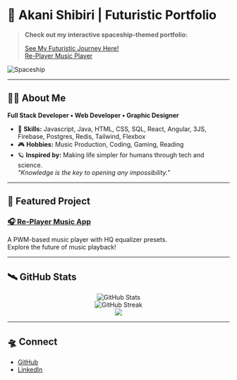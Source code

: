 # 🚀 Akani Shibiri | Futuristic Portfolio

> **Check out my interactive spaceship-themed portfolio:**
>
>  
> [See My Futuristic Journey Here!](https://re-el123.github.io/Re-EL123/)  
> [Re-Player Music Player](https://re-player.vercel.app/)

![Spaceship](https://your-space-ship-gif-url.com/spaceship.gif)

---

## 👨‍🚀 About Me

**Full Stack Developer • Web Developer • Graphic Designer**

- 🔭 **Skills:** Javascript, Java, HTML, CSS, SQL, React, Angular, 3JS, Firebase, Postgres, Redis, Tailwind, Flexbox
- 🎮 **Hobbies:** Music Production, Coding, Gaming, Reading
- 🪐 **Inspired by:** Making life simpler for humans through tech and science.  
  *"Knowledge is the key to opening any impossibility."*

---

## 🌌 Featured Project

### [🎧 Re-Player Music App](https://re-player.vercel.app/)
A PWM-based music player with HQ equalizer presets.  
Explore the future of music playback!

---

## 🛰️ GitHub Stats

<p align="center">
  <img src="https://github-readme-stats.vercel.app/api?username=Re-EL123&show_icons=true&theme=radical" alt="GitHub Stats"/>
  <br/>
  <img src="https://github-readme-streak-stats.herokuapp.com/?user=Re-EL123&theme=radical" alt="GitHub Streak"/>
  <br/>
  <img src="https://github-profile-summary-cards.vercel.app/api/cards/repos-per-language?username=Re-EL123&theme=radical"/>
</p>

---

## 🛸 Connect

- [GitHub](https://github.com/Re-EL123)
- [LinkedIn](https://www.linkedin.com/in/akani-shibiri-2939a119b/)
